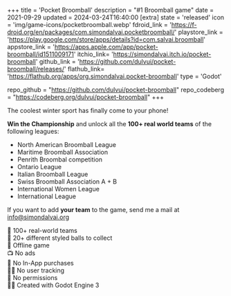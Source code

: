 +++
title = 'Pocket Broomball'
description = "#1 Broomball game"
date = 2021-09-29
updated = 2024-03-24T16:40:00
[extra]
state = 'released'
icon = 'img/game-icons/pocketbroomball.webp'
fdroid_link = 'https://f-droid.org/en/packages/com.simondalvai.pocketbroomball/'
playstore_link = 'https://play.google.com/store/apps/details?id=com.salvai.broomball'
appstore_link = 'https://apps.apple.com/app/pocket-broomball/id1511009171'
itchio_link= 'https://simondalvai.itch.io/pocket-broomball'
github_link = 'https://github.com/dulvui/pocket-broomball/releases/'
flathub_link= 'https://flathub.org/apps/org.simondalvai.pocket-broomball'
type = 'Godot'

repo_github = "https://github.com/dulvui/pocket-broomball"
repo_codeberg = "https://codeberg.org/dulvui/pocket-broomball"
+++

The coolest winter sport has finally come to your phone!  

<b>Win the Championship</b> and unlock all the <b>100+ real world teams</b> of the following leagues:  
- North American Broomball League
- Maritime Broomball Association
- Penrith Broombal competition
- Ontario League
- Italian Broomball League
- Swiss Broomball Association A + B
- International Women League
- International League

If you want to add <b>your team</b> to the game, send me a mail at <a href="mailto:info@simondalvai.org?subject=Pocket Broomball: new team">info@simondalvai.org</a>  

🧹 100+ real-world teams  
🌈 20+ different styled balls to collect  
📡 Offline game   
📺 No ads  
💸 No In-App purchases  
🕵️‍♀️ No user tracking  
🛑 No permissions  
👨‍💻 Created with Godot Engine 3